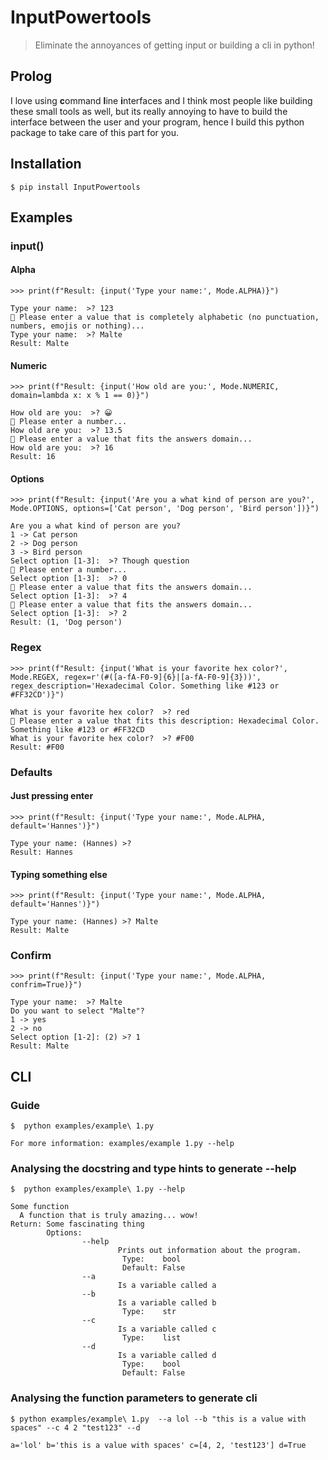 # InputPowertools
> Eliminate the annoyances of getting input or building a cli in python!
## Prolog
I love using **c**ommand **l**ine **i**nterfaces and I think most people like building these small tools as well, but its really annoying to have to build the interface between the user and your program, hence I build this python package to take care of this part for you.
## Installation
```shell
$ pip install InputPowertools
```
## Examples
### input()
#### Alpha
```
>>> print(f"Result: {input('Type your name:', Mode.ALPHA)}")

Type your name:  >? 123
🛑 Please enter a value that is completely alphabetic (no punctuation, numbers, emojis or nothing)...
Type your name:  >? Malte
Result: Malte
```
#### Numeric
```
>>> print(f"Result: {input('How old are you:', Mode.NUMERIC, domain=lambda x: x % 1 == 0)}")

How old are you:  >? 😀
🛑 Please enter a number...
How old are you:  >? 13.5
🛑 Please enter a value that fits the answers domain...
How old are you:  >? 16
Result: 16
```
#### Options
```
>>> print(f"Result: {input('Are you a what kind of person are you?', Mode.OPTIONS, options=['Cat person', 'Dog person', 'Bird person'])}")

Are you a what kind of person are you? 
1 -> Cat person
2 -> Dog person
3 -> Bird person
Select option [1-3]:  >? Though question
🛑 Please enter a number...
Select option [1-3]:  >? 0
🛑 Please enter a value that fits the answers domain...
Select option [1-3]:  >? 4
🛑 Please enter a value that fits the answers domain...
Select option [1-3]:  >? 2
Result: (1, 'Dog person')
```
### Regex
```
>>> print(f"Result: {input('What is your favorite hex color?', Mode.REGEX, regex=r'(#([a-fA-F0-9]{6}|[a-fA-F0-9]{3}))', regex_description='Hexadecimal Color. Something like #123 or #FF32CD')}")

What is your favorite hex color?  >? red
🛑 Please enter a value that fits this description: Hexadecimal Color. Something like #123 or #FF32CD
What is your favorite hex color?  >? #F00
Result: #F00
```
### Defaults
#### Just pressing enter
```
>>> print(f"Result: {input('Type your name:', Mode.ALPHA, default='Hannes')}")

Type your name: (Hannes) >? 
Result: Hannes
```
#### Typing something else
```
>>> print(f"Result: {input('Type your name:', Mode.ALPHA, default='Hannes')}")

Type your name: (Hannes) >? Malte
Result: Malte
```
### Confirm
```
>>> print(f"Result: {input('Type your name:', Mode.ALPHA, confrim=True)}")

Type your name:  >? Malte
Do you want to select "Malte"? 
1 -> yes
2 -> no
Select option [1-2]: (2) >? 1
Result: Malte
```
## CLI
### Guide
```
$  python examples/example\ 1.py

For more information: examples/example 1.py --help
```
### Analysing the docstring and type hints to generate --help
```
$  python examples/example\ 1.py --help

Some function
  A function that is truly amazing... wow!
Return: Some fascinating thing
        Options:
                --help
                        Prints out information about the program.
                         Type:    bool
                         Default: False
                --a
                        Is a variable called a
                --b
                        Is a variable called b
                         Type:    str
                --c
                        Is a variable called c
                         Type:    list
                --d
                        Is a variable called d
                         Type:    bool
                         Default: False
```
### Analysing the function parameters to generate cli
```
$ python examples/example\ 1.py  --a lol --b "this is a value with spaces" --c 4 2 "test123" --d

a='lol' b='this is a value with spaces' c=[4, 2, 'test123'] d=True
```
